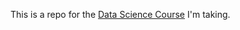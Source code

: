 This is a repo for the [Data Science Course](https://www.coursera.org/specialization/jhudatascience/1/courses) I'm taking. 
